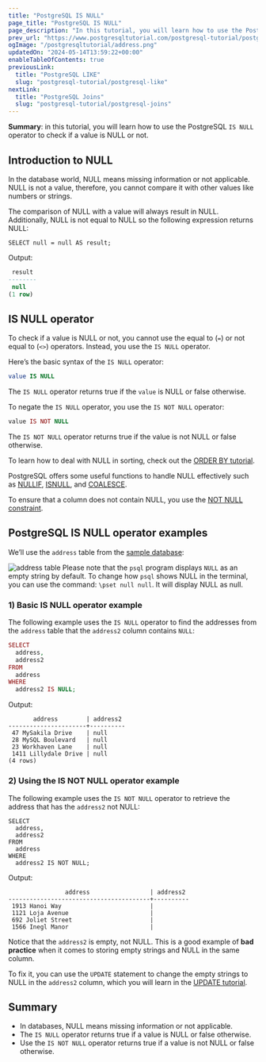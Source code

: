 ```yaml
---
title: "PostgreSQL IS NULL"
page_title: "PostgreSQL IS NULL"
page_description: "In this tutorial, you will learn how to use the PostgreSQL IS NULL operator to check if a value is NULL or not."
prev_url: "https://www.postgresqltutorial.com/postgresql-tutorial/postgresql-is-null/"
ogImage: "/postgresqltutorial/address.png"
updatedOn: "2024-05-14T13:59:22+00:00"
enableTableOfContents: true
previousLink: 
  title: "PostgreSQL LIKE"
  slug: "postgresql-tutorial/postgresql-like"
nextLink: 
  title: "PostgreSQL Joins"
  slug: "postgresql-tutorial/postgresql-joins"
---
```





**Summary**: in this tutorial, you will learn how to use the PostgreSQL `IS NULL` operator to check if a value is NULL or not.


## Introduction to NULL

In the database world, NULL means missing information or not applicable. NULL is not a value, therefore, you cannot compare it with other values like numbers or strings.

The comparison of NULL with a value will always result in NULL. Additionally, NULL is not equal to NULL so the following expression returns NULL:


```phpsqlsql
SELECT null = null AS result;
```
Output:


```sql
 result
--------
 null
(1 row)
```

## IS NULL operator

To check if a value is NULL or not, you cannot use the equal to (`=`) or not equal to (`<>`) operators. Instead, you use the `IS NULL` operator.

Here’s the basic syntax of the `IS NULL` operator:


```sql
value IS NULL
```
The `IS NULL` operator returns true if the `value` is NULL or false otherwise.

To negate the `IS NULL` operator, you use the `IS NOT NULL` operator:


```php
value IS NOT NULL
```
The `IS NOT NULL` operator returns true if the value is not NULL or false otherwise.

To learn how to deal with NULL in sorting, check out the [ORDER BY tutorial](postgresql-order-by).

PostgreSQL offers some useful functions to handle NULL effectively such as [NULLIF](postgresql-nullif), [ISNULL](postgresql-isnull), and [COALESCE](postgresql-coalesce).

To ensure that a column does not contain NULL, you use the [NOT NULL constraint](postgresql-not-null-constraint).


## PostgreSQL IS NULL operator examples

We’ll use the `address` table from the [sample database](../postgresql-getting-started/postgresql-sample-database):


![address table](/postgresqltutorial/address.png)
Please note that the `psql` program displays `NULL` as an empty string by default. To change how `psql` shows NULL in the terminal, you can use the command: `\pset null null`. It will display NULL as null.


### 1\) Basic IS NULL operator example

The following example uses the `IS NULL` operator to find the addresses from the `address` table that the `address2` column contains `NULL`:


```php
SELECT 
  address, 
  address2 
FROM 
  address 
WHERE 
  address2 IS NULL;
```
Output:


```
       address        | address2
----------------------+----------
 47 MySakila Drive    | null
 28 MySQL Boulevard   | null
 23 Workhaven Lane    | null
 1411 Lillydale Drive | null
(4 rows)
```

### 2\) Using the IS NOT NULL operator example

The following example uses the `IS NOT NULL` operator to retrieve the address that has the `address2` not NULL:


```
SELECT 
  address, 
  address2 
FROM 
  address 
WHERE 
  address2 IS NOT NULL;
```
Output:


```
                address                 | address2
----------------------------------------+----------
 1913 Hanoi Way                         |
 1121 Loja Avenue                       |
 692 Joliet Street                      |
 1566 Inegl Manor                       |
```
Notice that the `address2` is empty, not NULL. This is a good example of **bad practice** when it comes to storing empty strings and NULL in the same column.

To fix it, you can use the `UPDATE` statement to change the empty strings to NULL in the `address2` column, which you will learn in the [UPDATE tutorial](postgresql-update).


## Summary

* In databases, NULL means missing information or not applicable.
* The `IS NULL` operator returns true if a value is NULL or false otherwise.
* Use the `IS NOT NULL` operator returns true if a value is not NULL or false otherwise.

